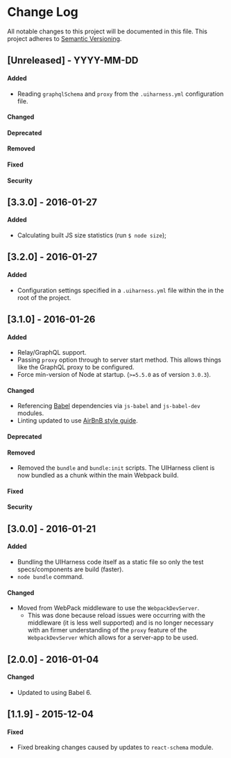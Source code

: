 # Change Log
All notable changes to this project will be documented in this file.
This project adheres to [Semantic Versioning](http://semver.org/).


## [Unreleased] - YYYY-MM-DD
#### Added
- Reading `graphqlSchema` and `proxy` from the `.uiharness.yml` configuration file.

#### Changed
#### Deprecated
#### Removed
#### Fixed
#### Security



## [3.3.0] - 2016-01-27
#### Added
- Calculating built JS size statistics (run `$ node size`);



## [3.2.0] - 2016-01-27
#### Added
- Configuration settings specified in a `.uiharness.yml` file within the in the root of the project.



## [3.1.0] - 2016-01-26
#### Added
- Relay/GraphQL support.
- Passing `proxy` option through to server start method.  This allows things like the GraphQL proxy to be configured.
- Force min-version of Node at startup. (`>=5.5.0` as of version `3.0.3`).

#### Changed
- Referencing [Babel](https://babeljs.io/) dependencies via `js-babel` and `js-babel-dev` modules.
- Linting updated to use [AirBnB style guide](https://github.com/airbnb/javascript).

#### Deprecated

#### Removed
- Removed the `bundle` and `bundle:init` scripts.  The UIHarness client is now bundled as a chunk within the main Webpack build.

#### Fixed
#### Security


## [3.0.0] - 2016-01-21
#### Added
- Bundling the UIHarness code itself as a static file so only the test specs/components are build (faster).
- `node bundle` command.

#### Changed
- Moved from WebPack middleware to use the `WebpackDevServer`.
  - This was done because reload issues were occurring with the middleware (it is less well supported) and is no longer necessary with an firmer understanding of the `proxy` feature of the `WebpackDevServer` which allows for a server-app to be used.




## [2.0.0] - 2016-01-04
#### Changed
- Updated to using Babel 6.



## [1.1.9] - 2015-12-04
#### Fixed
- Fixed breaking changes caused by updates to `react-schema` module.
